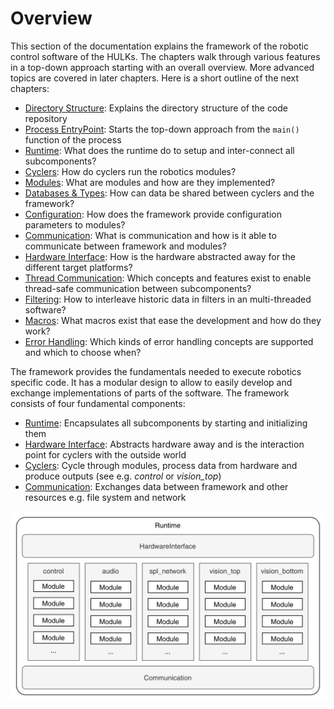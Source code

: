 # Overview

This section of the documentation explains the framework of the robotic control software of the HULKs.
The chapters walk through various features in a top-down approach starting with an overall overview.
More advanced topics are covered in later chapters.
Here is a short outline of the next chapters:

- [Directory Structure](./directory_structure.md): Explains the directory structure of the code repository
- [Process EntryPoint](./process_entrypoint.md): Starts the top-down approach from the `main()` function of the process
- [Runtime](./runtime.md): What does the runtime do to setup and inter-connect all subcomponents?
- [Cyclers](./cyclers.md): How do cyclers run the robotics modules?
- [Modules](./modules.md): What are modules and how are they implemented?
- [Databases & Types](./databases_and_types.md): How can data be shared between cyclers and the framework?
- [Configuration](./configuration.md): How does the framework provide configuration parameters to modules?
- [Communication](./communication.md): What is communication and how is it able to communicate between framework and modules?
- [Hardware Interface](./hardware_interface.md): How is the hardware abstracted away for the different target platforms?
- [Thread Communication](./thread_communication.md): Which concepts and features exist to enable thread-safe communication between subcomponents?
- [Filtering](./filtering.md): How to interleave historic data in filters in an multi-threaded software?
- [Macros](./macros.md): What macros exist that ease the development and how do they work?
- [Error Handling](./error_handling.md): Which kinds of error handling concepts are supported and which to choose when?

The framework provides the fundamentals needed to execute robotics specific code.
It has a modular design to allow to easily develop and exchange implementations of parts of the software.
The framework consists of four fundamental components:

- [Runtime](./runtime.md): Encapsulates all subcomponents by starting and initializing them
- [Hardware Interface](./hardware_interface.md): Abstracts hardware away and is the interaction point for cyclers with the outside world
- [Cyclers](./cyclers.md): Cycle through modules, process data from hardware and produce outputs (see e.g. *control* or *vision_top*)
- [Communication](./communication.md): Exchanges data between framework and other resources e.g. file system and network

![overview](./overview.drawio.png)
